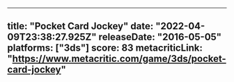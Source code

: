 
---
title: "Pocket Card Jockey"
date: "2022-04-09T23:38:27.925Z"
releaseDate: "2016-05-05"
platforms: ["3ds"]
score: 83
metacriticLink: "https://www.metacritic.com/game/3ds/pocket-card-jockey"
---
